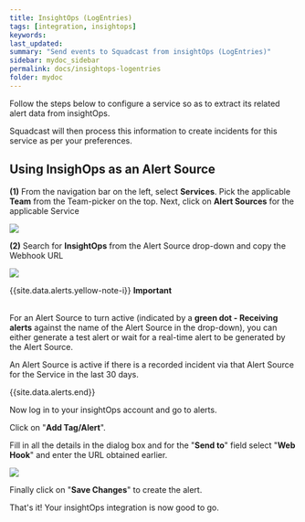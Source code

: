 ```yaml
---
title: InsightOps (LogEntries)
tags: [integration, insightops]
keywords: 
last_updated: 
summary: "Send events to Squadcast from insightOps (LogEntries)"
sidebar: mydoc_sidebar
permalink: docs/insightops-logentries
folder: mydoc
---
```


Follow the steps below to configure a service so as to extract its related alert data from insightOps.
 
Squadcast will then process this information to create incidents for this service as per your preferences.

## Using InsighOps as an Alert Source

**(1)** From the navigation bar on the left, select **Services**. Pick the applicable **Team** from the Team-picker on the top. Next, click on **Alert Sources** for the applicable Service

![](images/alert_source_1.png)

**(2)** Search for **InsightOps** from the Alert Source drop-down and copy the Webhook URL

![](images/insightops_1.png)

{{site.data.alerts.yellow-note-i}}
<b>Important</b><br/><br/>
<p>For an Alert Source to turn active (indicated by a <b>green dot - Receiving alerts</b> against the name of the Alert Source in the drop-down), you can either generate a test alert or wait for a real-time alert to be generated by the Alert Source.</p>
<p>An Alert Source is active if there is a recorded incident via that Alert Source for the Service in the last 30 days.</p>
{{site.data.alerts.end}}

Now log in to your insightOps account and go to alerts.

Click on "**Add Tag/Alert**".

Fill in all the details in the dialog box and for the "**Send to**" field select "**Web Hook**" and enter the URL obtained earlier.

![](images/insightops_2.png)

Finally click on "**Save Changes**" to create the alert.

That's it! Your insightOps integration is now good to go.
